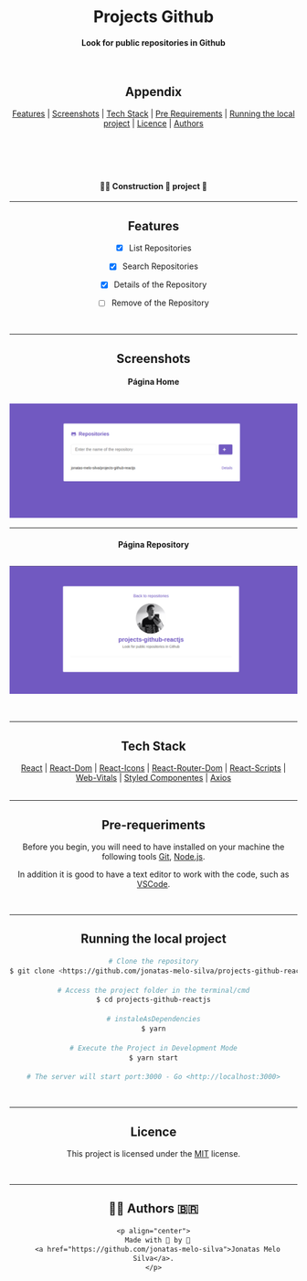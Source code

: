 <header>
  <h1 align="center" >Projects Github</h1>

  <h4 align="center" >Look for public repositories in Github</h4>

  <br>

  <h2 align="center">Appendix</h2>

  <nav align="center">
    <a align="center" href="#features">Features</a> |
    <a align="center" href="#screenshots">Screenshots</a> |
    <a align="center" href="#tech-stack">Tech Stack</a> |
    <a align="center" href="#pre-requirements">Pre Requirements</a> |
    <a align="center" href="#running-the-local-project">Running the local project</a> |
    <a align="center" href="#licence">Licence</a> |
    <a align="center" href="#authors">Authors</a>
  </nav>
</header>

<br>

<h4 align="center">👨‍💻️  Construction  🚧️  project  🚀️</h4>

<hr>

<main>
  <section id="features" align="center">
    <h2 align="center">Features</h2>

- [x] List Repositories
- [x] Search Repositories
- [x] Details of the Repository
- [ ] Remove of the Repository

  </section>

  <br>
  <hr>

  <section id="screenshots" align="center">
    <h2 align="center">Screenshots</h2>

    <h4 align="center">Página Home</h4>
    <h2><img align="center" src="./github/home.png" alt="Página home"></h2>

    <hr>

    <h4 align="center">Página Repository</h4>
    <h2><img align="center" src="./github/repositories.png" alt="Página Repository"></h2>

  </section>

  <br>
  <hr>

  <section id="tech-stack" align="center">
    <h2 align="center">Tech Stack</h2>
    <nav>
      <a align="center" href="https://www.npmjs.com/package/react">React</a> |
      <a align="center" href="https://www.npmjs.com/package/react-dom">React-Dom</a> |
      <a align="center" href="https://www.npmjs.com/package/react-icons">React-Icons</a> |
      <a align="center" href="https://www.npmjs.com/package/react-router-dom">React-Router-Dom</a> |
      <a align="center" href="https://www.npmjs.com/package/react-scripts">React-Scripts</a> |
      <a align="center" href="https://www.npmjs.com/package/web-vitals">Web-Vitals</a> |
      <a align="center" href="https://www.npmjs.com/package/styled-components">Styled Componentes</a> |
      <a align="center" href="https://www.npmjs.com/package/axios">Axios</a>
      </nav>
  </section>

  <br>
  <hr>

  <section id="pre-requirements" align="center">
    <h2 align="center">Pre-requeriments</h2>
    <p align="center">Before you begin, you will need to have installed on your machine the following tools
      <a href="https://git-scm.com/">Git</a>, <a href="https://nodejs.org/en/">Node.js</a>.
    </p>
    <p align="center">In addition it is good to have a text editor to work with the code, such as
      <a href="https://code.visualstudio.com/">VSCode</a>.
    </p>
  </section>

  <br>
  <hr>

  <section id="running-the-local-project" align="center">
    <h2 align="center">Running the local project</h2>

```bash
# Clone the repository
$ git clone <https://github.com/jonatas-melo-silva/projects-github-reactjs.git>

# Access the project folder in the terminal/cmd
$ cd projects-github-reactjs

# instaleAsDependencies
$ yarn

# Execute the Project in Development Mode
$ yarn start

# The server will start port:3000 - Go <http://localhost:3000>
```

  </section>

  <br>
  <hr>

  <section id="licence" align="center">
    <h2 align="center">Licence</h2>
    <p align="center">
      This project is licensed under the
      <a href="https://choosealicense.com/licenses/mit/">MIT</a> license.
    </p>

  </section>

  <br>
  <hr>

  <section id="authors" align="center">
    <h2 align="center">👨‍💻️ Authors 🇧🇷</h2>

    <p align="center">
      Made with 💜️ by 👦️
      <a href="https://github.com/jonatas-melo-silva">Jonatas Melo Silva</a>.
    </p>

  </section>
</main>
